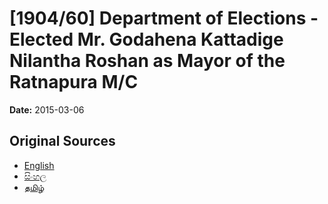 # [1904/60] Department of Elections - Elected Mr. Godahena Kattadige Nilantha Roshan as Mayor of the Ratnapura M/C

**Date:** 2015-03-06

## Original Sources

- [English](https://documents.gov.lk/view/extra-gazettes/2015/3/1904-60_E.pdf)
- [සිංහල](https://documents.gov.lk/view/extra-gazettes/2015/3/1904-60_S.pdf)
- [தமிழ்](https://documents.gov.lk/view/extra-gazettes/2015/3/1904-60_T.pdf)
